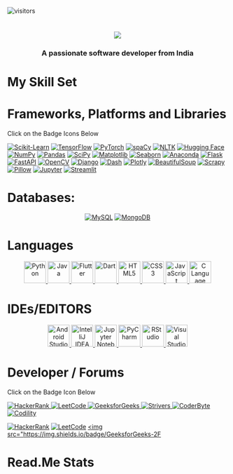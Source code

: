 ![visitors](https://visitor-badge.laobi.icu/badge?page_id=page.id)

<h1 align="center">
    <img src="https://readme-typing-svg.herokuapp.com/?font=Righteous&size=35&center=true&vCenter=true&width=500&height=70&duration=4000&lines=Hi+There!+👋;+I'm+Safwan+Nasir !;" />
</h1>

<h3 align="center">A passionate software developer from India</h3>
</div>
    
<!---
safwannasir49/safwannasir49 is a ✨ special ✨ repository because its `README.md` (this file) appears on your GitHub profile.
You can click the Preview link to take a look at your changes.
--->
# My Skill Set

# Frameworks, Platforms and Libraries
Click on the Badge Icons Below



<a href="https://scikit-learn.org/" target="_blank" rel="noopener noreferrer nofollow"><img src="https://icon.icepanel.io/Technology/svg/scikit-learn.svg" alt="Scikit-Learn" /></a>
<a href="https://www.tensorflow.org/" target="_blank" rel="noopener noreferrer nofollow"><img src="https://icon.icepanel.io/Technology/svg/tensorflow.svg" alt="TensorFlow" /></a>
<a href="https://pytorch.org/" target="_blank" rel="noopener noreferrer nofollow"><img src="https://icon.icepanel.io/Technology/svg/pytorch.svg" alt="PyTorch" /></a>
<a href="https://spacy.io/" target="_blank" rel="noopener noreferrer nofollow"><img src="https://icon.icepanel.io/Technology/svg/spacy.svg" alt="spaCy" /></a>
<a href="https://www.nltk.org/" target="_blank" rel="noopener noreferrer nofollow"><img src="https://icon.icepanel.io/Technology/svg/nltk.svg" alt="NLTK" /></a>
<a href="https://huggingface.co/" target="_blank" rel="noopener noreferrer nofollow"><img src="https://icon.icepanel.io/Technology/svg/huggingface.svg" alt="Hugging Face" /></a>
<a href="https://numpy.org/" target="_blank" rel="noopener noreferrer nofollow"><img src="https://icon.icepanel.io/Technology/svg/numpy.svg" alt="NumPy" /></a>
<a href="https://pandas.pydata.org/" target="_blank" rel="noopener noreferrer nofollow"><img src="https://icon.icepanel.io/Technology/svg/pandas.svg" alt="Pandas" /></a>
<a href="https://www.scipy.org/" target="_blank" rel="noopener noreferrer nofollow"><img src="https://icon.icepanel.io/Technology/svg/scipy.svg" alt="SciPy" /></a>
<a href="https://matplotlib.org/" target="_blank" rel="noopener noreferrer nofollow"><img src="https://icon.icepanel.io/Technology/svg/matplotlib.svg" alt="Matplotlib" /></a>
<a href="https://seaborn.pydata.org/" target="_blank" rel="noopener noreferrer nofollow"><img src="https://icon.icepanel.io/Technology/svg/seaborn.svg" alt="Seaborn" /></a>
<a href="https://www.anaconda.com/" target="_blank" rel="noopener noreferrer nofollow"><img src="https://icon.icepanel.io/Technology/svg/anaconda.svg" alt="Anaconda" /></a>
<a href="https://flask.palletsprojects.com/" target="_blank" rel="noopener noreferrer nofollow"><img src="https://icon.icepanel.io/Technology/svg/flask.svg" alt="Flask" /></a>
<a href="https://fastapi.tiangolo.com/" target="_blank" rel="noopener noreferrer nofollow"><img src="https://icon.icepanel.io/Technology/svg/fastapi.svg" alt="FastAPI" /></a>
<a href="https://opencv.org/" target="_blank" rel="noopener noreferrer nofollow"><img src="https://icon.icepanel.io/Technology/svg/opencv.svg" alt="OpenCV" /></a>
<a href="https://www.djangoproject.com/" target="_blank" rel="noopener noreferrer nofollow"><img src="https://icon.icepanel.io/Technology/svg/django.svg" alt="Django" /></a>
<a href="https://plotly.com/dash/" target="_blank" rel="noopener noreferrer nofollow"><img src="https://icon.icepanel.io/Technology/svg/dash.svg" alt="Dash" /></a>
<a href="https://plotly.com/" target="_blank" rel="noopener noreferrer nofollow"><img src="https://icon.icepanel.io/Technology/svg/plotly.svg" alt="Plotly" /></a>
<a href="https://www.crummy.com/software/BeautifulSoup/" target="_blank" rel="noopener noreferrer nofollow"><img src="https://icon.icepanel.io/Technology/svg/beautifulsoup.svg" alt="BeautifulSoup" /></a>
<a href="https://scrapy.org/" target="_blank" rel="noopener noreferrer nofollow"><img src="https://icon.icepanel.io/Technology/svg/scrapy.svg" alt="Scrapy" /></a>
<a href="https://python-pillow.org/" target="_blank" rel="noopener noreferrer nofollow"><img src="https://icon.icepanel.io/Technology/svg/pillow.svg" alt="Pillow" /></a>
<a href="https://jupyter.org/" target="_blank" rel="noopener noreferrer nofollow"><img src="https://icon.icepanel.io/Technology/svg/jupyter.svg" alt="Jupyter" /></a>
<a href="https://streamlit.io/" target="_blank" rel="noopener noreferrer nofollow"><img src="https://icon.icepanel.io/Technology/svg/streamlit.svg" alt="Streamlit" /></a>




# Databases:


<div style="text-align: center;">
    <a href="https://www.mysql.com/" target="_blank" rel="noopener noreferrer nofollow"><img src="https://skillicons.dev/icons?i=mysql" alt="MySQL" /></a>
    <a href="https://www.mongodb.com/" target="_blank" rel="noopener noreferrer nofollow"><img src="https://skillicons.dev/icons?i=mongodb" alt="MongoDB" /></a>
</div>



# Languages

<div align="center">
    <a href="https://www.python.org/" target="_blank" rel="noopener noreferrer nofollow">
        <img src="https://skillicons.dev/icons?i=python" alt="Python" style="width: 50px; height: 50px;"/>
    </a>
    <a href="https://www.java.com/" target="_blank" rel="noopener noreferrer nofollow">
        <img src="https://skillicons.dev/icons?i=java" alt="Java" style="width: 50px; height: 50px;"/>
    </a>
    <a href="https://flutter.dev/" target="_blank" rel="noopener noreferrer nofollow">
        <img src="https://skillicons.dev/icons?i=flutter" alt="Flutter" style="width: 50px; height: 50px;"/>
    </a>
    <a href="https://dart.dev/" target="_blank" rel="noopener noreferrer nofollow">
        <img src="https://skillicons.dev/icons?i=dart" alt="Dart" style="width: 50px; height: 50px;"/>
    </a>
    <a href="https://developer.mozilla.org/en-US/docs/Web/HTML" target="_blank" rel="noopener noreferrer nofollow">
        <img src="https://skillicons.dev/icons?i=html" alt="HTML5" style="width: 50px; height: 50px;"/>
    </a>
    <a href="https://developer.mozilla.org/en-US/docs/Web/CSS" target="_blank" rel="noopener noreferrer nofollow">
        <img src="https://skillicons.dev/icons?i=css" alt="CSS3" style="width: 50px; height: 50px;"/>
    </a>
    <a href="https://developer.mozilla.org/en-US/docs/Web/JavaScript" target="_blank" rel="noopener noreferrer nofollow">
        <img src="https://skillicons.dev/icons?i=javascript" alt="JavaScript" style="width: 50px; height: 50px;"/>
    </a>
    <a href="https://www.cprogramming.com/" target="_blank" rel="noopener noreferrer nofollow">
        <img src="https://skillicons.dev/icons?i=c" alt="C Language" style="width: 50px; height: 50px;"/>
    </a>
</div>


# IDEs/EDITORS

<div align="center">
    <a href="https://developer.android.com/studio" target="_blank" rel="noopener noreferrer nofollow">
        <img src="https://skillicons.dev/icons?i=androidstudio" alt="Android Studio" style="width: 50px; height: 50px;"/>
    </a>
    <a href="https://www.jetbrains.com/idea/" target="_blank" rel="noopener noreferrer nofollow">
        <img src="https://skillicons.dev/icons?i=idea" alt="IntelliJ IDEA" style="width: 50px; height: 50px;"/>
    </a>
    <a href="https://jupyter.org/" target="_blank" rel="noopener noreferrer nofollow">
        <img src="https://cdn.icon-icons.com/icons2/2667/PNG/512/jupyter_app_icon_161280.png" alt="Jupyter Notebook" style="width: 50px; height: 50px;"/>
    </a>
    <a href="https://www.jetbrains.com/pycharm/" target="_blank" rel="noopener noreferrer nofollow">
        <img src="https://skillicons.dev/icons?i=pycharm" alt="PyCharm" style="width: 50px; height: 50px;"/>
    </a>
    <a href="https://posit.co/download/rstudio-desktop/" target="_blank" rel="noopener noreferrer nofollow">
    <img src="https://icon.icepanel.io/Technology/svg/RStudio.svg" alt="RStudio" style="width: 50px; height: 50px;"/>
</a>
    <a href="https://code.visualstudio.com/" target="_blank" rel="noopener noreferrer nofollow">
        <img src="https://skillicons.dev/icons?i=vscode" alt="Visual Studio Code" style="width: 50px; height: 50px;"/>
    </a>
</div>


# Developer / Forums

Click on the Badge Icon Below

<a target="_blank" rel="noopener noreferrer nofollow" href="https://www.hackerrank.com/profile/safwannasir49">
    <img src="https://img.shields.io/badge/HackerRank-2EC866?style=for-the-badge&logo=hackerrank&logoColor=white" alt="HackerRank" />
</a>

<a target="_blank" rel="noopener noreferrer nofollow" href="https://leetcode.com/">
    <img src="https://img.shields.io/badge/LeetCode-FFA116?style=for-the-badge&logo=leetcode&logoColor=black" alt="LeetCode" />
</a>
<a target="_blank" rel="noopener noreferrer nofollow" href="https://www.geeksforgeeks.org/user/safwannasir49/?utm_source=geeksforgeeks&utm_medium=my_profile&utm_campaign=auth_user">
    <img src="https://img.shields.io/badge/GeeksforGeeks-0F9D58?style=for-the-badge&logo=geeksforgeeks&logoColor=white" alt="GeeksforGeeks" />
</a>
<a target="_blank" rel="noopener noreferrer nofollow" href="https://takeuforward.org/">
    <img src="https://img.shields.io/badge/Strivers-FF0000?style=for-the-badge&logo=strivers&logoColor=white" alt="Strivers" />
</a>
<a target="_blank" rel="noopener noreferrer nofollow" href="https://coderbyte.com/profile/safwannasir49">
    <img src="https://img.shields.io/badge/CoderByte-ADD8E6?style=for-the-badge&logo=coderbyte&logoColor=white" alt="CoderByte" />
</a>
<a target="_blank" rel="noopener noreferrer nofollow" href="https://app.codility.com/programmers/">
    <img src="https://img.shields.io/badge/Codility-black?style=for-the-badge" alt="Codility" />
</a>

<a href="https://www.hackerrank.com/" target="_blank" rel="noopener noreferrer nofollow"><img src="https://img.shields.io/badge/HackerRank-00EA64?style=for-the-badge&logo=hackerrank&logoColor=white" alt="HackerRank" /></a>
<a href="https://leetcode.com/" target="_blank" rel="noopener noreferrer nofollow"><img src="https://img.shields.io/badge/LeetCode-FFA116?style=for-the-badge&logo=leetcode&logoColor=white" alt="LeetCode" /></a>
<a href="https://www.geeksforgeeks.org/" target="_blank" rel="noopener noreferrer nofollow"><img src="https://img.shields.io/badge/GeeksforGeeks-2F


# Read.Me Stats












